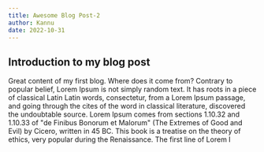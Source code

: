 ```yaml
---
title: Awesome Blog Post-2
author: Kannu
date: 2022-10-31
---
```


## Introduction to my blog post

Great content of my first blog.
Where does it come from?
Contrary to popular belief, Lorem Ipsum is not simply random text. It has roots in a piece of classical Latin
Latin words, consectetur, from a Lorem Ipsum passage, and going through the cites of the word in classical literature, discovered the undoubtable source. Lorem Ipsum comes from sections 1.10.32 and 1.10.33 of "de Finibus Bonorum et Malorum" (The Extremes of Good and Evil) by Cicero, written in 45 BC. This book is a treatise on the theory of ethics, very popular during the Renaissance. The first line of Lorem I
